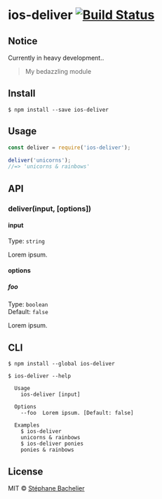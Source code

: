 # ios-deliver [![Build Status](https://travis-ci.org/stephanebachelier/ios-deliver.svg?branch=master)](https://travis-ci.org/stephanebachelier/ios-deliver)

## Notice

Currently in heavy development..

> My bedazzling module


## Install

```
$ npm install --save ios-deliver
```


## Usage

```js
const deliver = require('ios-deliver');

deliver('unicorns');
//=> 'unicorns & rainbows'
```


## API

### deliver(input, [options])

#### input

Type: `string`

Lorem ipsum.

#### options

##### foo

Type: `boolean`  
Default: `false`

Lorem ipsum.


## CLI

```
$ npm install --global ios-deliver
```

```
$ ios-deliver --help

  Usage
    ios-deliver [input]

  Options
    --foo  Lorem ipsum. [Default: false]

  Examples
    $ ios-deliver
    unicorns & rainbows
    $ ios-deliver ponies
    ponies & rainbows
```


## License

MIT © [Stéphane Bachelier](http://github.com/stephanebachelier)
